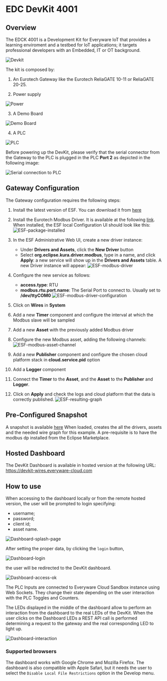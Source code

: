 # EDC DevKit 4001
## Overview

The EDCK 4001 is a Development Kit for Everyware IoT that provides a learning enviroment and a testbed for IoT applications; 
it targets professional developers with an Embedded, IT or OT background. 

![Devkit](readme-images/first.jpg)

The kit is composed by: 

1. An Eurotech Gateway like the Eurotech ReliaGATE 10-11 or ReliaGATE 20-25.

2. Power supply

![Power](readme-images/second.jpg)

3. A Demo Board

![Demo Board](readme-images/third.jpg)

4. A PLC

![PLC](readme-images/fourth.jpg)

Before powering up the DevKit, please verify that the serial connector from the Gateway to the PLC is plugged in the PLC **Port 2** as depicted in the following image:

![Serial connection to PLC](readme-images/PLC_serial_conn.jpg)

## Gateway Configuration
The Gateway configuration requires the following steps:
1. Install the latest version of ESF. You can download it from [here](http://www.eurotech.com/download/en/pb.aspx?pg=ESF)
2. Install the Eurotech Modbus Driver. It is available at the following [link](https://marketplace.eclipse.org/content/esf-modbus-driver). 
When installed, the ESF local Configuration UI should look like this:
![ESF-package-installed](readme-images/ESF-installed-modbus-driver.png)

3. In the ESF Administrative Web UI, create a new driver instance:
    - Under **Drivers and Assets**, click the **New Driver** button
    - Select **org.eclipse.kura.driver.modbus**, type in a name, and click **Apply**: a new service will show up in the **Drivers and Assets** table.
   A new Driver instance will appear:
   ![ESF-modbus-driver](readme-images/ESF-driver-instance.png)
4. Configure the new service as follows:
    - **access.type**: RTU
    - **modbus.rtu.port.name**: The Serial Port to connect to. Usually set to **/dev/ttyCOM0**
    ![ESF-modbus-driver-configuration](readme-images/ESF-driver-instance-config.png)
5. Click on **Wires** in **System**
6. Add a new **Timer** component and configure the interval at which the Modbus slave will be sampled
7. Add a new **Asset** with the previously added Modbus driver
8. Configure the new Modbus asset, adding the following channels:
   ![ESF-modbus-asset-channel](readme-images/PLC_Modbus_channels.png)
9. Add a new **Publisher** component and configure the chosen cloud platform stack in **cloud.service.pid** option
10. Add a **Logger** component
11. Connect the **Timer** to the **Asset**, and the **Asset** to the **Publisher** and **Logger**.
12. Click on **Apply** and check the logs and cloud platform that the data is correctly published.
    ![ESF-resulting-graph](readme-images/ModbusWires.png)

## Pre-Configured Snapshot
A snapshot is available [here](Snapshots/devkitSnapshot.xml) 
When loaded, creates the all the drivers, assets and the needed wire graph for this example.
A pre-requisite is to have the modbus dp installed from the Eclipse Marketplace.

## Hosted Dashboard
The DevKit Dashboard is available in hosted version at the following URL: https://devkit-wires.everyware-cloud.com

## How to use
When accessing to the dashboard locally or from the remote hosted version, the user will be prompted to login specifying:

- username;
- password;
- client id;
- asset name.

![Dashboard-splash-page](readme-images/Dashboard-splash.png)

After setting the proper data, by clicking the `login` button, 

![Dashboard-login](readme-images/Dashboard-login.png)

the user will be redirected to the DevKit dashboard.

![Dashboard-access-ok](readme-images/Dashboard-access.png)

The PLC Inputs are connected to Everyware Cloud Sandbox instance using Web Sockets. They change their state depending on the user interaction with the 
PLC Toggles and Counters.

The LEDs displayed in the middle of the dashboard allow to perform an interaction from the dashboard to the real LEDs of the DevKit.
When the user clicks on the Dashboard LEDs a REST API call is performed determining a request to the gateway and the real corresponding LED to light up.

![Dashboard-interaction](readme-images/Dashboard-interaction.png)


### Supported browsers
The dashboard works with Google Chrome and Mozilla Firefox.
The dashboard is also compatible with Apple Safari, but it needs the user to select the `Disable Local File Restrictions` option in the Develop menu.
